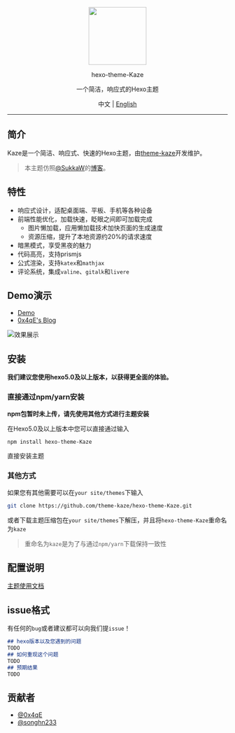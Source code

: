 <p align="center">
  <img src="https://avatars3.githubusercontent.com/u/68339006?s=200&v=4" width="132">
</p>
<p align="center">hexo-theme-Kaze</p>
<p align="center">一个简洁，响应式的Hexo主题</p>
<p align="center">中文 | <a href="README_en.md">English</a></p>

---

## 简介

Kaze是一个简洁、响应式、快速的Hexo主题，由[theme-kaze](https://github.com/theme-kaze)开发维护。

> 本主题仿照[@SukkaW](https://github.com/SukkaW)的[博客](https://blog.skk.moe/)。

## 特性

+ 响应式设计，适配桌面端、平板、手机等各种设备
+ 前端性能优化，加载快速，眨眼之间即可加载完成
  + 图片懒加载，应用懒加载技术加快页面的生成速度
  + 资源压缩，提升了本地资源约20%的请求速度
+ 暗黑模式，享受黑夜的魅力
+ 代码高亮，支持prismjs
+ 公式渲染，支持`katex`和`mathjax`
+ 评论系统，集成`valine`、`gitalk`和`livere`

## Demo演示

+ [Demo](https://demo.theme-kaze.top/)
+ [0x4qE's Blog](https://0727.site)

![效果展示](https://github.com/theme-kaze/theme-kaze-demo/blob/master/source/img/gallery.png)

## 安装

**我们建议您使用hexo5.0及以上版本，以获得更全面的体验。**

### 直接通过npm/yarn安装

**npm包暂时未上传，请先使用其他方式进行主题安装**

在Hexo5.0及以上版本中您可以直接通过输入

```bash
npm install hexo-theme-Kaze
```

直接安装主题

### 其他方式

如果您有其他需要可以在`your site/themes`下输入

```bash
git clone https://github.com/theme-kaze/hexo-theme-Kaze.git
```

或者下载主题压缩包在`your site/themes`下解压，并且将`hexo-theme-Kaze`重命名为`kaze`

> 重命名为`kaze`是为了与通过`npm/yarn`下载保持一致性

## 配置说明

[主题使用文档](https://demo.theme-kaze.top/document/)

## issue格式

有任何的`bug`或者建议都可以向我们提`issue`！

```markdown
## hexo版本以及您遇到的问题
TODO
## 如何重现这个问题
TODO
## 预期结果
TODO
```

## 贡献者

+ [@0x4qE](https://github.com/0x4qE)
+ [@songhn233](https://github.com/songhn233)
